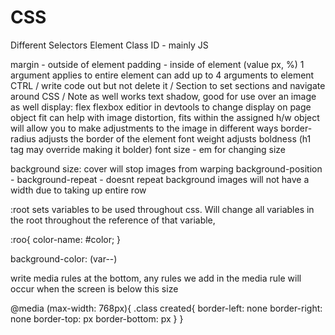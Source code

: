 # CSS

Different Selectors
Element 
Class 
ID - mainly JS

margin - outside of element 
padding - inside of element (value px, %)
    1 argument applies to entire element 
    can add up to 4 arguments to element
 CTRL / write code out but not delete it
/ Section to set sections and navigate around CSS
/ Note as well works 
text shadow, good for use over an image as well
display: flex
flexbox editior in devtools to change display on page
object fit can help with image distortion, fits within the assigned h/w
object will allow you to make adjustments to the image in different ways 
border-radius adjusts the border of the element 
font weight adjusts boldness (h1 tag may override making it bolder)
font size - em for changing size


background size: cover will stop images from warping 
background-position - 
background-repeat - doesnt repeat 
background images will not have a width due to taking up entire row

:root sets variables to be used throughout css. Will change all variables in the root throughout the reference of that variable, 

:roo{
    color-name: #color;
}

background-color: (var--)

write media rules at the bottom, any rules we add in the media rule will occur when the screen is below this size

@media (max-width: 768px){
.class created{
    border-left: none
    border-right: none
    border-top: px
    border-bottom: px
}
}



